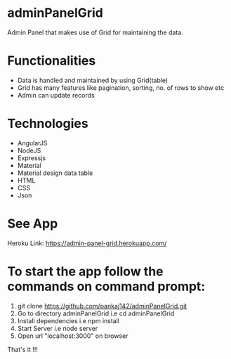 # adminPanelGrid

Admin Panel that makes use of Grid for maintaining the data.

# Functionalities

* Data is handled and maintained by using Grid(table)
* Grid has many features like pagination, sorting, no. of rows to show etc 
* Admin can update records

# Technologies

* AngularJS
* NodeJS
* Expressjs
* Material
* Material design data table 
* HTML
* CSS
* Json


# See App

Heroku Link: https://admin-panel-grid.herokuapp.com/

# To start the app follow the commands on command prompt:

1) git clone https://github.com/pankaj142/adminPanelGrid.git
2) Go to directory adminPanelGrid i.e cd adminPanelGrid
3) Install dependencies i.e npm install
4) Start Server i.e node server
5) Open url "localhost:3000" on browser

That's it !!!
